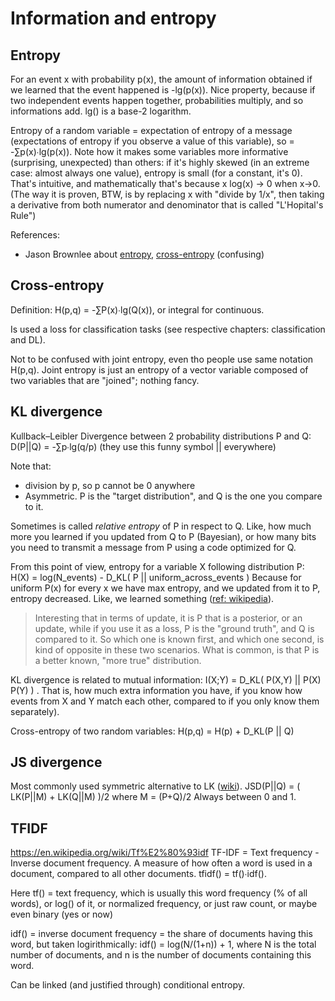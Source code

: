 # Information and entropy

## Entropy

For an event x with probability p(x), the amount of information obtained if we learned that the event happened is -lg(p(x)). Nice property, because if two independent events happen together, probabilities multiply, and so informations add. lg() is a base-2 logarithm.

Entropy of a random variable = expectation of entropy of a message (expectations of entropy if you observe a value of this variable), so = -∑p(x)∙lg(p(x)). Note how it makes some variables more informative (surprising, unexpected) than others: if it's highly skewed (in an extreme case: almost always one value), entropy is small (for a constant, it's 0). That's intuitive, and mathematically that's because x log(x) → 0 when x→0. (The way it is proven, BTW, is by replacing x with "divide by 1/x", then taking a derivative from both numerator and denominator that is called "L'Hopital's Rule")

References:
* Jason Brownlee about [entropy](https://machinelearningmastery.com/what-is-information-entropy/), [cross-entropy](https://machinelearningmastery.com/cross-entropy-for-machine-learning/) (confusing)

## Cross-entropy

Definition: H(p,q) = -∑P(x)∙lg(Q(x)), or integral for continuous.

Is used a loss for classification tasks (see respective chapters: classification and DL).

Not to be confused with joint entropy, even tho people use same notation H(p,q). Joint entropy is just an entropy of a vector variable composed of two variables that are "joined"; nothing fancy.

## KL divergence

Kullback–Leibler Divergence between 2 probability distributions P and Q: 
D(P||Q) = -∑p∙lg(q/p)
(they use this funny symbol || everywhere)

Note that:
* division by p, so p cannot be 0 anywhere
* Asymmetric. P is the "target distribution", and Q is the one you compare to it.

Sometimes is called _relative entropy_ of P in respect to Q. Like, how much more you learned if you updated from Q to P (Bayesian), or how many bits you need to transmit a message from P using a code optimized for Q.

From this point of view, entropy for a variable X following distribution P:
H(X) = log(N_events) - D_KL( P || uniform_across_events )
Because for uniform P(x) for every x we have max entropy, and we updated from it to P, entropy decreased. Like, we learned something ([ref: wikipedia](https://en.wikipedia.org/wiki/Kullback%E2%80%93Leibler_divergence)).

> Interesting that in terms of update, it is P that is a posterior, or an update, while if you use it as a loss, P is the "ground truth", and Q is compared to it. So which one is known first, and which one second, is kind of opposite in these two scenarios. What is common, is that P is a better known, "more true" distribution.

KL divergence is related to mutual information: I(X;Y) = D_KL( P(X,Y) || P(X) P(Y) ) . That is, how much extra information you have, if you know how events from X and Y match each other, compared to if you only know them separately).

Cross-entropy of two random variables: H(p,q) = H(p) + D_KL(P || Q)

## JS divergence

Most commonly used symmetric alternative to LK ([wiki](https://en.wikipedia.org/wiki/Jensen%E2%80%93Shannon_divergence)). 
JSD(P||Q) = ( LK(P||M) + LK(Q||M) )/2
where M = (P+Q)/2
Always between 0 and 1.

## TFIDF
https://en.wikipedia.org/wiki/Tf%E2%80%93idf
TF-IDF = Text frequency - Inverse document frequency. A measure of how often a word is used in a document, compared to all other documents. tfidf() = tf()∙idf(). 

Here tf() = text frequency, which is usually this word frequency (% of all words), or log() of it, or normalized frequency, or just raw count, or maybe even binary (yes or now)

idf() = inverse document frequency = the share of documents having this word, but taken logirithmically: idf() = log(N/(1+n)) + 1, where N is the total number of documents, and n is the number of documents containing this word.

Can be linked (and justified through) conditional entropy.
